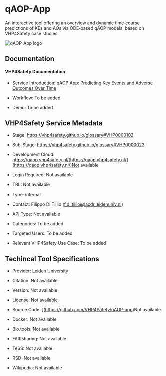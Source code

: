 # qAOP-App

<!--- This file is autogenerated. Edit qaop_app.json to make changes in this page. --->

An interactive tool offering an overview and dynamic time‐course predictions of KEs and AOs via ODE‐based qAOP models, based on VHP4Safety case studies.

![qAOP-App logo](https://raw.githubusercontent.com/VHP4Safety/cloud/main/docs/service/)

## Documentation

#### VHP4Safety Documentation

* Service Introduction: [qAOP App: Predicting Key Events and Adverse Outcomes Over Time](https://docs.vhp4safety.nl/en/latest/tutorials/qaop_app/qaop_tutorial.html)

* Workflow: To be added

* Demo: To be added

<h4 id='tess-widget-materials-header'></h4>

<div id='tess-widget-materials-list' class='tess-widget tess-widget-list'></div>
<script>
  function initTeSSWidgets() {
    var query = 'qaop_app';
    if (query.trim() != '') {
      TessWidget.Materials(document.getElementById('tess-widget-materials-list'),
                           'SimpleList',
                           {
                             opts: {
                               enableSearch: false
                             },
                             params: {
                               pageSize: 5,
                               q: query
                             }
                           });
      document.getElementById('tess-widget-materials-header').innerHTML = 'Documentation from ELIXIR TeSS'
    }
}
</script>
<script async='' defer='' src='https://elixirtess.github.io/TeSS_widgets/components/js/tess-widget-standalone.js' onload='initTeSSWidgets()'></script>

## VHP4Safety Service Metadata

* Stage: https://vhp4safety.github.io/glossary#VHP0000102

* Sub-Stage: https://vhp4safety.github.io/glossary#VHP0000023

* Development Cloud: https://qaop.vhp4safety.nl/[https://qaop.vhp4safety.nl/](https://qaop.vhp4safety.nl/)Not available

* Login Required: Not available

* TRL: Not available

* Type: internal

* Contact: Filippo Di Tillio (f.di.tillio@lacdr.leidenuniv.nl)

* API Type: Not available

* Categories: To be added

* Targeted Users: To be added

* Relevant VHP4Safety Use Case: To be added

## Techincal Tool Specifications

* Provider: [Leiden University](https://www.universiteitleiden.nl/en)

* Citation: [](https://doi.org/)Not available

* Version: Not available

* License: Not available

* Source Code: ](https://github.com/VHP4Safety/qAOP-app)Not available

* Docker: []()Not available

* Bio.tools: Not available

* FAIRsharing: Not available

* TeSS: Not available

* RSD: Not available

* Wikipedia: Not available

<script type="application/ld+json">
  {
    "@context": "https://schema.org/",
    "@type": "SoftwareApplication",
    "http://purl.org/dc/terms/conformsTo": {
      "@type": "CreativeWork", "@id": "https://bioschemas.org/profiles/ComputationalTool/1.0-RELEASE"
    },
    "@id" : "https://vhp4safety.github.io/cloud/service/qaop_app",
    "name": "qAOP-App",
    "description": "An interactive tool offering an overview and dynamic time‐course predictions of KEs and AOs via ODE‐based qAOP models, based on VHP4Safety case studies.",
    "url": ""
  }
</script>
